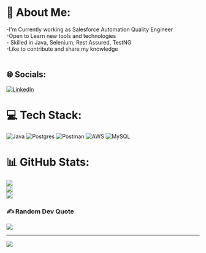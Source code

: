 # 💫 About Me:
-I'm Currently working as Salesforce Automation Quality Engineer<br> -Open to Learn new tools and technologies<br>- Skilled in Java, Selenium, Rest Assured, TestNG<br>-Like to contribute and share my knowledge<br><br>


## 🌐 Socials:
[![LinkedIn](https://img.shields.io/badge/LinkedIn-%230077B5.svg?logo=linkedin&logoColor=white)](https://linkedin.com/in/www.linkedin.com/in/prashant007kumar) 

# 💻 Tech Stack:
![Java](https://img.shields.io/badge/java-%23ED8B00.svg?style=flat-square&logo=openjdk&logoColor=white) ![Postgres](https://img.shields.io/badge/postgres-%23316192.svg?style=flat-square&logo=postgresql&logoColor=white) ![Postman](https://img.shields.io/badge/Postman-FF6C37?style=flat-square&logo=postman&logoColor=white) ![AWS](https://img.shields.io/badge/AWS-%23FF9900.svg?style=flat-square&logo=amazon-aws&logoColor=white) ![MySQL](https://img.shields.io/badge/mysql-%2300000f.svg?style=flat-square&logo=mysql&logoColor=white)
# 📊 GitHub Stats:
![](https://github-readme-stats.vercel.app/api?username=prashant00793&theme=radical&hide_border=false&include_all_commits=false&count_private=false)<br/>
![](https://github-readme-streak-stats.herokuapp.com/?user=prashant00793&theme=radical&hide_border=false)<br/>
![](https://github-readme-stats.vercel.app/api/top-langs/?username=prashant00793&theme=radical&hide_border=false&include_all_commits=false&count_private=false&layout=compact)

### ✍️ Random Dev Quote
![](https://quotes-github-readme.vercel.app/api?type=vetical&theme=radical)

---
[![](https://visitcount.itsvg.in/api?id=prashant00793&icon=0&color=0)](https://visitcount.itsvg.in)

<!-- Proudly created with GPRM ( https://gprm.itsvg.in ) -->

